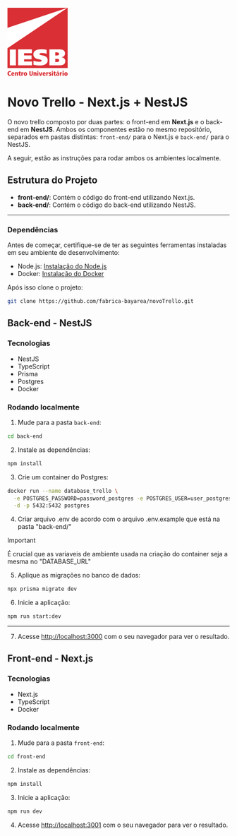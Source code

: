 ![Centro Universitário IESB](assets/logoIesb.png)

# Novo Trello - Next.js + NestJS

O novo trello composto por duas partes: o front-end em **Next.js** e o back-end em **NestJS**. Ambos os componentes estão no mesmo repositório, separados em pastas distintas: `front-end/` para o Next.js e `back-end/` para o NestJS. 

A seguir, estão as instruções para rodar ambos os ambientes localmente.

## Estrutura do Projeto

- **front-end/**: Contém o código do front-end utilizando Next.js.
- **back-end/**: Contém o código do back-end utilizando NestJS.

---

### Dependências
Antes de começar, certifique-se de ter as seguintes ferramentas instaladas em seu ambiente de desenvolvimento:
- Node.js: [Instalação do Node.js](https://nodejs.org/)
- Docker: [Instalação do Docker](https://docs.docker.com/desktop/install/linux-install/)

Após isso clone o projeto:
  ```bash
  git clone https://github.com/fabrica-bayarea/novoTrello.git
  ```

## Back-end - NestJS

### Tecnologias
- NestJS
- TypeScript
- Prisma
- Postgres
- Docker

### Rodando localmente
1. Mude para a pasta `back-end`:
  ```bash
  cd back-end
  ```

2. Instale as dependências:
  ```bash
  npm install
  ```

3. Crie um container do Postgres:
  ```bash
  docker run --name database_trello \
    -e POSTGRES_PASSWORD=password_postgres -e POSTGRES_USER=user_postgres \
    -d -p 5432:5432 postgres
  ```

4. Criar arquivo .env de acordo com o arquivo .env.example que está na pasta "back-end/"
  
> [!IMPORTANT]  
> É crucial que as variaveis de ambiente usada na criação do container seja a mesma no "DATABASE_URL"

5. Aplique as migrações no banco de dados:
  ```bash
  npx prisma migrate dev
  ```

6. Inicie a aplicação:
  ```bash
  npm run start:dev
  ```

---

7. Acesse [http://localhost:3000](http://localhost:3000) com o seu navegador para ver o resultado.

## Front-end - Next.js

### Tecnologias
- Next.js
- TypeScript
- Docker

### Rodando localmente
1. Mude para a pasta `front-end`:
  ```bash
  cd front-end
  ```

2. Instale as dependências:
  ```bash
  npm install
  ```

3. Inicie a aplicação:
  ```bash
  npm run dev
  ```

4. Acesse [http://localhost:3001](http://localhost:3001) com o seu navegador para ver o resultado.
